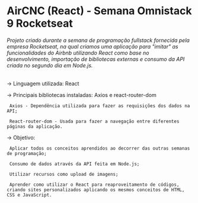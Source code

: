 # AirCNC (React) - Semana Omnistack 9 Rocketseat
###### Projeto criado durante a semana de programação fullstack fornecida pela empresa Rocketseat, na qual criamos uma aplicação para "imitar" as funcionalidades do Airbnb utilizando React como base no desenvolvimento, importação de bibliotecas externas e consumo da API criada no segundo dia em Node.js.

-> Linguagem utilizada: React


-> Principais bibliotecas instaladas: Axios e react-router-dom

     Axios - Dependência utilizada para fazer as requisições dos dados na API;

     React-router-dom - Usada para fazer a navegação entre diferentes páginas da aplicação.
     

-> Objetivo: 

     Aplicar todos os conceitos aprendidos ao decorrer das outras semanas de programação;
     
     Consumo de dados através da API feita em Node.js;
     
     Utilizar recursos como upload de imagens;
     
     Aprender como utilizar o React para reaproveitamento de códigos, criando sites personalizados aplicando os mesmos conceitos de HTML, CSS e JavaScript.
     
